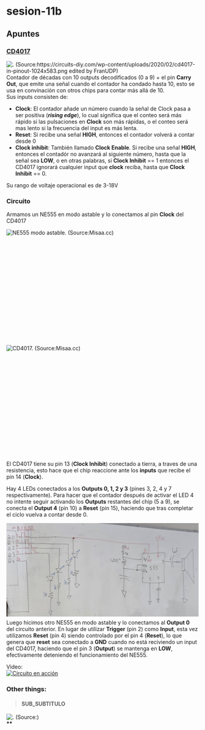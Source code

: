 # sesion-11b

## Apuntes

### [CD4017](https://www.ti.com/lit/ds/symlink/cd4017b-mil.pdf?ts=1749282389151&ref_url=https%253A%252F%252Fwww.google.com%252F)
<img align="right" src="./archivos/cd4017pinout.png" alt=". (Source:https://circuits-diy.com/wp-content/uploads/2020/02/cd4017-in-pinout-1024x583.png edited by FranUDP)" width=600> Contador de décadas con 10 outputs decodificados (0 a 9) + el pin __Carry Out__, que emite una señal cuando el contador ha condado hasta 10, esto se usa en convinación con otros chips para contar más allá de 10.</br>
Sus inputs consisten de:
* __Clock__: El contador añade un número cuando la señal de Clock pasa a ser positiva (__*rising edge*__), lo cual significa que el conteo será más rápido si las pulsaciones en __Clock__ son más rápidas, o el conteo será mas lento si la frecuencia del input es más lenta.
* __Reset__: Si recibe una señal __HIGH__, entonces el contador volverá a contar desde 0 
* __Clock inhibit__: También llamado __Clock Enable__. Si recibe una señal __HIGH__, entonces el contadór no avanzará al siguiente número, hasta que la señal sea __LOW__, o en otras palabras, si __Clock Inhibit__ == 1 entonces el CD4017 ignorará cualquier input que __clock__ reciba, hasta que __Clock Inhibit__ == 0.

Su rango de voltaje operacional es de 3-18V

### Circuito
Armamos un NE555 en modo astable y lo conectamos al pin __Clock__ del CD4017

<img align="left" src="./archivos/circuitoParte1.png" alt="NE555 modo astable. (Source:Misaa.cc)" width=600>

</br></br></br></br></br></br></br></br></br></br></br></br></br></br></br></br></br>

<img align="left" src="./archivos/circuitoParte2.png" alt="CD4017. (Source:Misaa.cc)" width=600>

</br></br></br></br></br></br></br></br></br></br></br></br></br></br></br></br></br>

El CD4017 tiene su pin 13 (__Clock Inhibit__) conectado a tierra, a traves de una resistencia, esto hace que el chip reaccione ante los __inputs__ que recibe el pin 14 (__Clock__).

Hay 4 LEDs conectados a los __Outputs 0, 1, 2 y 3__ (pines 3, 2, 4 y 7 respectivamente). Para hacer que el contador después de activar el LED 4 no intente seguir activando los __Outputs__ restantes del chip (5 a 9), se conecta el __Output 4__ (pin 10) a __Reset__ (pin 15), haciendo que tras completar el ciclo vuelva a contar desde 0.

 <img align="left" src="./archivos/circuitoParte3.jpg" alt="Foto del esquema de la pizarra. (Source:FranUDP)" width=600>

 </br></br></br></br></br></br></br></br></br></br></br></br></br></br>

 Luego hicimos otro NE555 en modo astable y lo conectamos al __Output 0__ del circuito anterior. En lugar de utilizar __Trigger__ (pin 2) como __Input__, esta vez utilizamos __Reset__ (pin 4) siendo controlado por el pin 4 (__Reset__), lo que genera que __reset__ sea conectado a __GND__ cuando no está reciviendo un input del CD4017, haciendo que el pin 3 (__Output__) se mantenga en __LOW__, efectivamente deteniendo el funcionamiento del NE555.

 Video: </br> [![Circuito en acción](https://img.youtube.com/vi/BZCv6bY_jlQ/hqdefault.jpg)](https://youtube.com/shorts/BZCv6bY_jlQ?feature=share)

### Other things: <!-- Things to organize + random stuff -->
> #### SUB_SUBTITULO

<img align="" src="" alt=". (Source:)" width=400></br>
__**__
